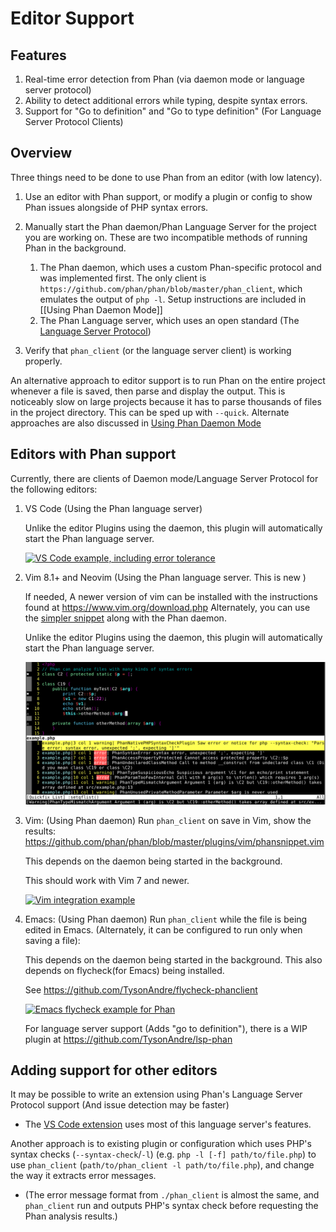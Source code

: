 Editor Support
==============

Features
--------

1. Real-time error detection from Phan (via daemon mode or language server protocol)
2. Ability to detect additional errors while typing, despite syntax errors.
3. Support for "Go to definition" and "Go to type definition" (For Language Server Protocol Clients)

Overview
--------

Three things need to be done to use Phan from an editor (with low latency).

1. Use an editor with Phan support, or modify a plugin or config to show Phan issues alongside of PHP syntax errors.
2. Manually start the Phan daemon/Phan Language Server for the project you are working on. These are two incompatible methods of running Phan in the background.

   1. The Phan daemon, which uses a custom Phan-specific protocol and was implemented first. The only client is `https://github.com/phan/phan/blob/master/phan_client`, which emulates the output of `php -l`. Setup instructions are included in [[Using Phan Daemon Mode]]
   2. The Phan Language server, which uses an open standard (The [Language Server Protocol](https://github.com/Microsoft/language-server-protocol))
3. Verify that `phan_client` (or the language server client) is working properly.

An alternative approach to editor support is to run Phan on the entire project whenever a file is saved, then parse and display the output.
This is noticeably slow on large projects because it has to parse thousands of files in the project directory.
This can be sped up with `--quick`. Alternate approaches are also discussed in [Using Phan Daemon Mode](https://github.com/phan/phan/wiki/Using-Phan-Daemon-Mode)

Editors with Phan support
-------------------------

Currently, there are clients of Daemon mode/Language Server Protocol for the following editors:

1. VS Code (Using the Phan language server)

   Unlike the editor Plugins using the daemon, this plugin will automatically start the Phan language server.

   [![VS Code example, including error tolerance](https://raw.githubusercontent.com/TysonAndre/vscode-php-phan/master/images/tolerant_parsing.png)](https://github.com/tysonandre/vscode-php-phan)

2. Vim 8.1+ and Neovim (Using the Phan language server. This is new )

   If needed, A newer version of vim can be installed with the instructions found at https://www.vim.org/download.php
   Alternately, you can use the [simpler snippet](https://github.com/phan/phan/blob/master/plugins/vim/phansnippet.vim) along with the Phan daemon.

   Unlike the editor Plugins using the daemon, this plugin will automatically start the Phan language server.

   [![VS Code example, including error tolerance](https://raw.githubusercontent.com/TysonAndre/LanguageServer-phan-neovim/master/images/tolerant_parsing.png)](https://github.com/tysonandre/LanguageServer-phan-neovim)

2. Vim: (Using Phan daemon) Run `phan_client` on save in Vim, show the results: https://github.com/phan/phan/blob/master/plugins/vim/phansnippet.vim

   This depends on the daemon being started in the background.

   This should work with Vim 7 and newer.

   [![Vim integration example](https://cloud.githubusercontent.com/assets/1904430/23336381/4210f212-fb83-11e6-9c55-79e0995307b1.png)](https://github.com/phan/phan/blob/master/plugins/vim/phansnippet.vim)

4. Emacs: (Using Phan daemon) Run `phan_client` while the file is being edited in Emacs. (Alternately, it can be configured to run only when saving a file):

   This depends on the daemon being started in the background.
   This also depends on flycheck(for Emacs) being installed.

   See https://github.com/TysonAndre/flycheck-phanclient

   [![Emacs flycheck example for Phan](https://cloud.githubusercontent.com/assets/1904430/23347092/85da0322-fc54-11e6-8fae-48b7a30d623b.png)](https://github.com/TysonAndre/flycheck-phanclient)

   For language server support (Adds "go to definition"), there is a WIP plugin at https://github.com/TysonAndre/lsp-phan

Adding support for other editors
--------------------------------

It may be possible to write an extension using Phan's Language Server Protocol support (And issue detection may be faster)

- The [VS Code extension](https://github.com/tysonandre/vscode-php-phan) uses most of this language server's features.

Another approach is to existing plugin or configuration which uses PHP's syntax checks (`--syntax-check`/`-l`) (e.g. `php -l [-f] path/to/file.php`) to use `phan_client` (`path/to/phan_client -l path/to/file.php`), and change the way it extracts error messages.

- (The error message format from `./phan_client` is almost the same, and `phan_client` run and outputs PHP's syntax check before requesting the Phan analysis results.)

